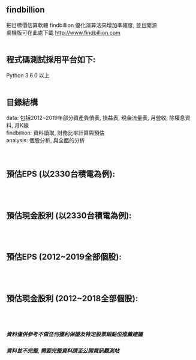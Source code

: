 
## findbillion  <br>
把目標價估算軟體 findbillion 優化演算法來增加準確度, 並且開源<br>
桌機版可在此處下載 http://www.findbillion.com <br>
 <br>
 
## 程式碼測試採用平台如下: <br>
Python 3.6.0 以上 <br>
 <br>
 
## 目錄結構  <br>
data: 包括2012~2019年部分資產負債表, 損益表, 現金流量表, 月營收, 除權息資料, 月K線  <br>
findbillion: 資料讀取, 財務比率計算與預估  <br>
analysis: 個股分析, 與全面的分析 <br>
 <br> 
 <br>

## 預估EPS (以2330台積電為例):  <br>
 <br> 
 <br>


## 預估現金股利 (以2330台積電為例):  <br>
 <br> 
 <br>

## 預估EPS (2012~2019全部個股):  <br>
 <br> 
 <br>

## 預估現金股利 (2012~2018全部個股):  <br>
 <br> 
 <br>
 
##### 資料僅供參考不做任何獲利保證及特定股票跟點位推薦建議<br>
##### 資料並不完整, 需要完整資料請至公開資訊觀測站<br>